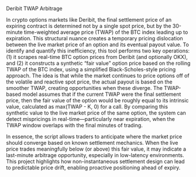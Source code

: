 Deribit TWAP Arbitrage

In crypto options markets like Deribit, the final settlement price of an expiring contract is determined not by a single spot price, but by the 30-minute time-weighted average price (TWAP) of the BTC index leading up to expiration. This structural nuance creates a temporary pricing dislocation between the live market price of an option and its eventual payout value. To identify and quantify this inefficiency, this tool performs two key operations:
(1) it scrapes real-time BTC option prices from Deribit (and optionally OKX), and
(2) it constructs a synthetic “fair value” option price based on the rolling TWAP of the BTC index, using a simplified Black-Scholes-style pricing approach.
The idea is that while the market continues to price options off of the volatile and reactive spot price, the actual payout is based on the smoother TWAP, creating opportunities when these diverge. The TWAP-based model assumes that if the current TWAP were the final settlement price, then the fair value of the option would be roughly equal to its intrinsic value, calculated as max(TWAP - K, 0) for a call. By comparing this synthetic value to the live market price of the same option, the system can detect mispricings in real-time—particularly near expiration, when the TWAP window overlaps with the final minutes of trading.

In essence, the script allows traders to anticipate where the market price should converge based on known settlement mechanics. When the live price trades meaningfully below (or above) this fair value, it may indicate a last-minute arbitrage opportunity, especially in low-latency environments. This project highlights how non-instantaneous settlement design can lead to predictable price drift, enabling proactive positioning ahead of expiry.
